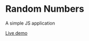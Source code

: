 # Random Numbers

A simple JS application

[Live demo](https://catalinbroinas.github.io/random-numbers/)
